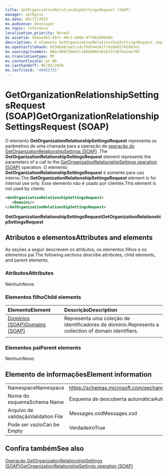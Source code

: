 ```yaml
---
title: GetOrganizationRelationshipSettingsRequest (SOAP)
manager: sethgros
ms.date: 09/17/2015
ms.audience: Developer
ms.topic: reference
localization_priority: Normal
ms.assetid: 4e8aa3b3-4bfc-40c3-b96b-9f7062b09309
description: O elemento GetOrganizationRelationshipSettingsRequest representa os parâmetros de uma chamada para a operação de operação do GetOrganizationRelationshipSettings (SOAP). O elemento GetOrganizationRelationshipSettingsRequest é somente para uso interno. Esse elemento não é usado por clientes.
ms.openlocfilehash: 053bbb8cbe2ccdcf6d544ab1fc92bb81765997e1
ms.sourcegitcommit: 88ec988f2bb67c1866d06b361615f3674a24e795
ms.translationtype: MT
ms.contentlocale: pt-BR
ms.lasthandoff: 06/03/2020
ms.locfileid: "44452731"
---
```

# <a name="getorganizationrelationshipsettingsrequest-soap"></a><span data-ttu-id="cb4ff-105">GetOrganizationRelationshipSettingsRequest (SOAP)</span><span class="sxs-lookup"><span data-stu-id="cb4ff-105">GetOrganizationRelationshipSettingsRequest (SOAP)</span></span>

<span data-ttu-id="cb4ff-106">O elemento **GetOrganizationRelationshipSettingsRequest** representa os parâmetros de uma chamada para a operação de [operação do GetOrganizationRelationshipSettings (SOAP)](getorganizationrelationshipsettings-operation-soap.md) .</span><span class="sxs-lookup"><span data-stu-id="cb4ff-106">The **GetOrganizationRelationshipSettingsRequest** element represents the parameters of a call to the [GetOrganizationRelationshipSettings operation (SOAP)](getorganizationrelationshipsettings-operation-soap.md) operation.</span></span> <span data-ttu-id="cb4ff-107">O elemento **GetOrganizationRelationshipSettingsRequest** é somente para uso interno.</span><span class="sxs-lookup"><span data-stu-id="cb4ff-107">The **GetOrganizationRelationshipSettingsRequest** element is for internal use only.</span></span> <span data-ttu-id="cb4ff-108">Esse elemento não é usado por clientes.</span><span class="sxs-lookup"><span data-stu-id="cb4ff-108">This element is not used by clients.</span></span> 
  
```XML
<GetOrganizationRelationshipSettingsRequest>
   <Domains/>
</GetOrganizationRelationshipSettingsRequest>
```

 <span data-ttu-id="cb4ff-109">**GetOrganizationRelationshipSettingsRequest**</span><span class="sxs-lookup"><span data-stu-id="cb4ff-109">**GetOrganizationRelationshipSettingsRequest**</span></span>
## <a name="attributes-and-elements"></a><span data-ttu-id="cb4ff-110">Atributos e elementos</span><span class="sxs-lookup"><span data-stu-id="cb4ff-110">Attributes and elements</span></span>

<span data-ttu-id="cb4ff-111">As seções a seguir descrevem os atributos, os elementos filhos e os elementos pai.</span><span class="sxs-lookup"><span data-stu-id="cb4ff-111">The following sections describe attributes, child elements, and parent elements.</span></span>
  
### <a name="attributes"></a><span data-ttu-id="cb4ff-112">Atributos</span><span class="sxs-lookup"><span data-stu-id="cb4ff-112">Attributes</span></span>

<span data-ttu-id="cb4ff-113">Nenhum</span><span class="sxs-lookup"><span data-stu-id="cb4ff-113">None.</span></span>
  
### <a name="child-elements"></a><span data-ttu-id="cb4ff-114">Elementos filho</span><span class="sxs-lookup"><span data-stu-id="cb4ff-114">Child elements</span></span>

|<span data-ttu-id="cb4ff-115">**Elemento**</span><span class="sxs-lookup"><span data-stu-id="cb4ff-115">**Element**</span></span>|<span data-ttu-id="cb4ff-116">**Descrição**</span><span class="sxs-lookup"><span data-stu-id="cb4ff-116">**Description**</span></span>|
|:-----|:-----|
|[<span data-ttu-id="cb4ff-117">Domínios (SOAP)</span><span class="sxs-lookup"><span data-stu-id="cb4ff-117">Domains (SOAP)</span></span>](domains-soap.md) <br/> |<span data-ttu-id="cb4ff-118">Representa uma coleção de identificadores de domínio.</span><span class="sxs-lookup"><span data-stu-id="cb4ff-118">Represents a collection of domain identifiers.</span></span>  <br/> |
|||
   
### <a name="parent-elements"></a><span data-ttu-id="cb4ff-119">Elementos pai</span><span class="sxs-lookup"><span data-stu-id="cb4ff-119">Parent elements</span></span>

<span data-ttu-id="cb4ff-120">Nenhum</span><span class="sxs-lookup"><span data-stu-id="cb4ff-120">None.</span></span>
  
## <a name="element-information"></a><span data-ttu-id="cb4ff-121">Elemento de informações</span><span class="sxs-lookup"><span data-stu-id="cb4ff-121">Element information</span></span>

|||
|:-----|:-----|
|<span data-ttu-id="cb4ff-122">Namespace</span><span class="sxs-lookup"><span data-stu-id="cb4ff-122">Namespace</span></span>  <br/> |https://schemas.microsoft.com/exchange/2010/Autodiscover  <br/> |
|<span data-ttu-id="cb4ff-123">Nome do esquema</span><span class="sxs-lookup"><span data-stu-id="cb4ff-123">Schema Name</span></span>  <br/> |<span data-ttu-id="cb4ff-124">Esquema de descoberta automática</span><span class="sxs-lookup"><span data-stu-id="cb4ff-124">Autodiscover schema</span></span>  <br/> |
|<span data-ttu-id="cb4ff-125">Arquivo de validação</span><span class="sxs-lookup"><span data-stu-id="cb4ff-125">Validation File</span></span>  <br/> |<span data-ttu-id="cb4ff-126">Messages.xsd</span><span class="sxs-lookup"><span data-stu-id="cb4ff-126">Messages.xsd</span></span>  <br/> |
|<span data-ttu-id="cb4ff-127">Pode ser vazio</span><span class="sxs-lookup"><span data-stu-id="cb4ff-127">Can be Empty</span></span>  <br/> |<span data-ttu-id="cb4ff-128">Verdadeiro</span><span class="sxs-lookup"><span data-stu-id="cb4ff-128">True</span></span>  <br/> |
   
## <a name="see-also"></a><span data-ttu-id="cb4ff-129">Confira também</span><span class="sxs-lookup"><span data-stu-id="cb4ff-129">See also</span></span>



[<span data-ttu-id="cb4ff-130">Operação GetOrganizationRelationshipSettings (SOAP)</span><span class="sxs-lookup"><span data-stu-id="cb4ff-130">GetOrganizationRelationshipSettings operation (SOAP)</span></span>](getorganizationrelationshipsettings-operation-soap.md)

